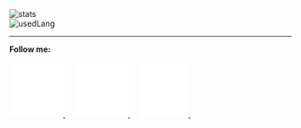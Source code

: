   <img src="https://github-readme-stats.vercel.app/api?username=rainstr7&theme=react&hide=stars,prs,issues,contribs&count_private=true&show_icons=true" alt="stats"/>
  <br>
  <img src="https://github-readme-stats.vercel.app/api/top-langs/?username=rainstr7&layout=compact&theme=react&card_width=445" alt="usedLang" />
  <hr>
  <b>Follow me:</b>
  <br>
  <br>
    <a href="https://www.linkedin.com/in/ihahn/">
        <img src="./src/linkedIn.svg" alt=""/>
    </a>&nbsp;&nbsp;&nbsp;
    <a href="https://t.me/ihahn_dev">
        <img src="./src/telegram.svg" alt=""/>
    </a>&nbsp;&nbsp;&nbsp;  
    <a href="https://www.hackerrank.com/rainstr7">
        <img src="src/hackerRank4.svg" alt=""/>
    </a>&nbsp;&nbsp;&nbsp;
